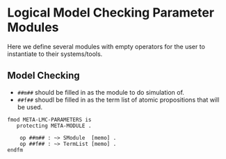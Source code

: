 Logical Model Checking Parameter Modules
========================================

Here we define several modules with empty operators for the user to instantiate to their systems/tools.

Model Checking
--------------

-   `##m##` should be filled in as the module to do simulation of.
-   `##f##` shoudl be filled in as the term list of atomic propositions that will be used.

```maude
fmod META-LMC-PARAMETERS is
   protecting META-MODULE .

    op ##m## : ~> SModule  [memo] .
    op ##f## : ~> TermList [memo] .
endfm
```

